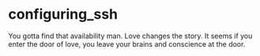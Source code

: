 # configuring_ssh
You gotta find that availability man.
Love changes the story. It seems if you enter the door of love, you leave your brains and conscience at the door.
